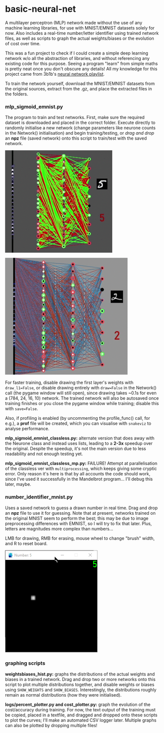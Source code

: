 # basic-neural-net
A multilayer perceptron (MLP) network made without the use of any machine learning libraries, for use with MNIST/EMNIST datasets solely for now. Also includes a real-time number/letter identifier using trained network files, as well as scripts to graph the actual weights/biases or the evolution of cost over time.

This was a fun project to check if I could create a simple deep learning network w/o all the abstraction of libraries, and without referencing any existing code for this purpose. Seeing a program "learn" from simple maths is pretty neat once you don't obscure any details! All my knowledge for this project came from 3b1b's [neural network playlist](https://www.youtube.com/watch?v=aircAruvnKk&list=PLZHQObOWTQDNU6R1_67000Dx_ZCJB-3pi).

To train the network yourself, download the MNIST/EMNIST datasets from the original sources, extract from the .gz, and place the extracted files in the folders.


### mlp_sigmoid_emnist.py
The program to train and test networks. First, make sure the required dataset is downloaded and placed in the correct folder. Execute directly to randomly initialise a new network (change parameters like neurone counts in the Network() initialisation) and begin training/testing, or *drag and drop* an **npz** file (saved network) onto this script to train/test with the saved network.

![MNIST network evolution 1](./examples/mnist_93acc_3mb.gif)

![MNIST network evolution 2](./examples/mnist__84acc_2mb.gif)

For faster training, disable drawing the first layer's weights with `draw_l1=False`, or disable drawing entirely with `draw=False` in the Network() call (the pygame window will still open), since drawing takes ~0.1s for even a (784, 24, 16, 10) network. The trained network will also be autosaved once training finishes or you close the pygame window while training; disable this with `save=False`.

Also, if profiling is enabled (by uncommenting the profile_func() call, for e.g.), a **prof** file will be created, which you can visualise with `snakeviz` to analyse performance.


**mlp_sigmoid_emnist_classless.py:** alternate version that does away with the Neurone class and instead uses lists, leading to a **2-3x** speedup over the original. Despite the speedup, it's not the main version due to less readability and not enough testing yet.

**mlp_sigmoid_emnist_classless_mp.py:** FAILURE! Attempt at parallelisation of the classless ver with `multiprocessing`, which keeps giving some cryptic error. Only reason it's here is that by all accounts the code should work, since I've used it successfully in the Mandelbrot program... I'll debug this later, maybe.



### number_identifier_mnist.py
Uses a saved network to guess a drawn number in real time. Drag and drop an **npz** file to use it for guessing. Note that at present, networks trained on the original MNIST seem to perform the best; this may be due to image preprocessing differences with EMNIST, so I will try to fix that later. Plus, letters are magnitudes more complex than numbers...

LMB for drawing, RMB for erasing, mouse wheel to change "brush" width, and R to reset board.

![number identifier program working](./examples/python_1668805489.gif)


### graphing scripts
**weightsbiases_hist.py:** graphs the distributions of the actual weights and biases in a trained network. Drag and drop two or more networks onto this script to plot multiple distributions together, and disable weights or biases using `SHOW_WEIGHTS` and `SHOW_BIASES`. Interestingly, the distributions roughly remain as normal distributions (how they were initialised).

**logs/percent_plotter.py and cost_plotter.py:** graph the evolution of the cost/accuracy during training. For now, the text output of the training must be copied, placed in a textfile, and dragged and dropped onto these scripts to plot the curves; I'll make an automated CSV logger later. Multiple graphs can also be plotted by dropping multiple files! 